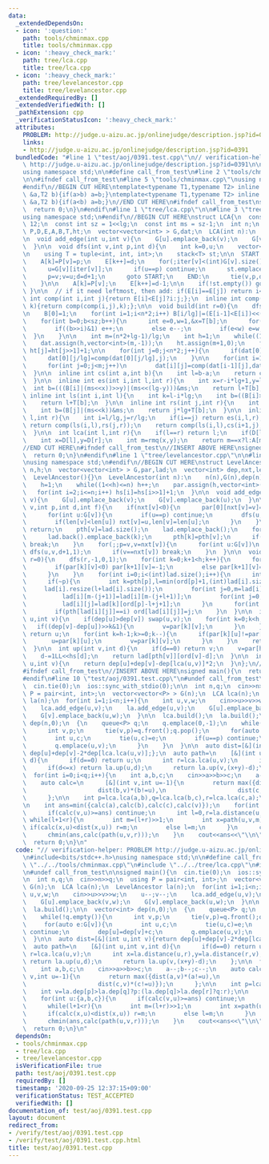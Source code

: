```yaml
---
data:
  _extendedDependsOn:
  - icon: ':question:'
    path: tools/chminmax.cpp
    title: tools/chminmax.cpp
  - icon: ':heavy_check_mark:'
    path: tree/lca.cpp
    title: tree/lca.cpp
  - icon: ':heavy_check_mark:'
    path: tree/levelancestor.cpp
    title: tree/levelancestor.cpp
  _extendedRequiredBy: []
  _extendedVerifiedWith: []
  _pathExtension: cpp
  _verificationStatusIcon: ':heavy_check_mark:'
  attributes:
    PROBLEM: http://judge.u-aizu.ac.jp/onlinejudge/description.jsp?id=0391
    links:
    - http://judge.u-aizu.ac.jp/onlinejudge/description.jsp?id=0391
  bundledCode: "#line 1 \"test/aoj/0391.test.cpp\"\n// verification-helper: PROBLEM\
    \ http://judge.u-aizu.ac.jp/onlinejudge/description.jsp?id=0391\n\n#include<bits/stdc++.h>\n\
    using namespace std;\n\n#define call_from_test\n#line 2 \"tools/chminmax.cpp\"\
    \n\n#ifndef call_from_test\n#line 5 \"tools/chminmax.cpp\"\nusing namespace std;\n\
    #endif\n//BEGIN CUT HERE\ntemplate<typename T1,typename T2> inline void chmin(T1\
    \ &a,T2 b){if(a>b) a=b;}\ntemplate<typename T1,typename T2> inline void chmax(T1\
    \ &a,T2 b){if(a<b) a=b;}\n//END CUT HERE\n#ifndef call_from_test\nsigned main(){\n\
    \  return 0;\n}\n#endif\n#line 1 \"tree/lca.cpp\"\n\n#line 3 \"tree/lca.cpp\"\n\
    using namespace std;\n#endif\n//BEGIN CUT HERE\nstruct LCA{\n  const int lg =\
    \ 12;\n  const int sz = 1<<lg;\n  const int ms = sz-1;\n  int n;\n  vector<int>\
    \ P,D,E,A,B,T,ht;\n  vector<vector<int> > G,dat;\n  LCA(int n):\n    n(n),P(n,-1),D(n),E(n*2,0),A(n*2,-1),B(n*2/lg+1),T(sz,0),G(n){}\n\
    \n  void add_edge(int u,int v){\n    G[u].emplace_back(v);\n    G[v].emplace_back(u);\n\
    \  }\n\n  void dfs(int v,int p,int d){\n    int k=0,u;\n    vector<int> iter(n,0);\n\
    \n    using T = tuple<int, int, int>;\n    stack<T> st;\n\n  START:\n    D[v]=k;\n\
    \    A[k]=P[v]=p;\n    E[k++]=d;\n    for(;iter[v]<(int)G[v].size();iter[v]++){\n\
    \      u=G[v][iter[v]];\n      if(u==p) continue;\n      st.emplace(v,p,d);\n\
    \      p=v;v=u;d=d+1;\n      goto START;\n    END:\n      tie(v,p,d)=st.top();st.pop();\n\
    \    }\n\n    A[k]=P[v];\n    E[k++]=d-1;\n\n    if(!st.empty()) goto END;\n \
    \ }\n\n  // if it need leftmost, then add: if(E[i]==E[j]) return i<j?i:j;\n  inline\
    \ int comp(int i,int j){return E[i]<E[j]?i:j;};\n  inline int comp(int i,int j,int\
    \ k){return comp(comp(i,j),k);};\n\n  void build(int r=0){\n    dfs(r,-1,1);\n\
    \n    B[0]=1;\n    for(int i=1;i<n*2;i++) B[i/lg]|=(E[i-1]<E[i])<<(i%lg);\n\n\
    \    for(int b=0;b<sz;b++){\n      int e=0,w=1,&x=T[b];\n      for(int i=0;i<lg;i++){\n\
    \        if((b>>i)&1) e++;\n        else e--;\n        if(e<w) e=w,x=i;\n    \
    \  }\n    }\n\n    int m=(n*2+lg-1)/lg;\n    int h=1;\n    while((1<<h)<m) h++;\n\
    \    dat.assign(h,vector<int>(m,-1));\n    ht.assign(m+1,0);\n    for(int j=2;j<=m;j++)\
    \ ht[j]=ht[j>>1]+1;\n\n    for(int j=0;j<n*2;j++){\n      if(dat[0][j/lg]<0) dat[0][j/lg]=j;\n\
    \      dat[0][j/lg]=comp(dat[0][j/lg],j);\n    }\n\n    for(int i=1,p=1;i<h;i++,p<<=1)\n\
    \      for(int j=0;j<m;j++)\n        dat[i][j]=comp(dat[i-1][j],dat[i-1][min(j+p,m-1)]);\n\
    \  }\n\n  inline int cs(int a,int b){\n    int l=b-a;\n    return comp(dat[ht[l]][a],dat[ht[l]][b-(1<<ht[l])]);\n\
    \  }\n\n  inline int es(int i,int l,int r){\n    int x=r-i*lg+1,y=l-i*lg;\n  \
    \  int b=(((B[i]|(ms<<x))>>y)|(ms<<(lg-y)))&ms;\n    return l+T[b];\n  }\n\n \
    \ inline int ls(int i,int l){\n    int k=l-i*lg;\n    int b=((B[i]>>k)|(ms<<(lg-k)))&ms;\n\
    \    return l+T[b];\n  }\n\n  inline int rs(int j,int r){\n    int k=r-j*lg+1;\n\
    \    int b=(B[j]|(ms<<k))&ms;\n    return j*lg+T[b];\n  }\n\n  inline int rmq(int\
    \ l,int r){\n    int i=l/lg,j=r/lg;\n    if(i==j) return es(i,l,r);\n    if(i+1==j)\
    \ return comp(ls(i,l),rs(j,r));\n    return comp(ls(i,l),cs(i+1,j),rs(j,r));\n\
    \  }\n\n  int lca(int l,int r){\n    if(l==r) return l;\n    if(D[l]>D[r]) swap(l,r);\n\
    \    int x=D[l],y=D[r];\n    int m=rmq(x,y);\n    return m==x?l:A[m];\n  }\n};\n\
    //END CUT HERE\n#ifndef call_from_test\n//INSERT ABOVE HERE\nsigned main(){\n\
    \  return 0;\n}\n#endif\n#line 1 \"tree/levelancestor.cpp\"\n\n#line 3 \"tree/levelancestor.cpp\"\
    \nusing namespace std;\n#endif\n//BEGIN CUT HERE\nstruct LevelAncestor{\n  int\
    \ n,h;\n  vector<vector<int> > G,par,lad;\n  vector<int> dep,nxt,len,pth,ord,hs;\n\
    \  LevelAncestor(){}\n  LevelAncestor(int n):\n    n(n),G(n),dep(n),nxt(n,-1),len(n),pth(n),ord(n),hs(n+1,0){\n\
    \    h=1;\n    while((1<<h)<=n) h++;\n    par.assign(h,vector<int>(n,-1));\n \
    \   for(int i=2;i<=n;i++) hs[i]=hs[i>>1]+1;\n  }\n\n  void add_edge(int u,int\
    \ v){\n    G[u].emplace_back(v);\n    G[v].emplace_back(u);\n  }\n\n  void dfs(int\
    \ v,int p,int d,int f){\n    if(nxt[v]<0){\n      par[0][nxt[v]=v]=p;\n      len[v]=dep[v]=d;\n\
    \      for(int u:G[v]){\n        if(u==p) continue;\n        dfs(u,v,d+1,0);\n\
    \        if(len[v]<len[u]) nxt[v]=u,len[v]=len[u];\n      }\n    }\n    if(!f)\
    \ return;\n    pth[v]=lad.size();\n    lad.emplace_back();\n    for(int k=v;;k=nxt[k]){\n\
    \      lad.back().emplace_back(k);\n      pth[k]=pth[v];\n      if(k==nxt[k])\
    \ break;\n    }\n    for(;;p=v,v=nxt[v]){\n      for(int u:G[v])\n        if(u!=p&&u!=nxt[v])\
    \ dfs(u,v,d+1,1);\n      if(v==nxt[v]) break;\n    }\n  }\n\n  void build(int\
    \ r=0){\n    dfs(r,-1,0,1);\n    for(int k=0;k+1<h;k++){\n      for(int v=0;v<n;v++){\n\
    \        if(par[k][v]<0) par[k+1][v]=-1;\n        else par[k+1][v]=par[k][par[k][v]];\n\
    \      }\n    }\n    for(int i=0;i<(int)lad.size();i++){\n      int v=lad[i][0],p=par[0][v];\n\
    \      if(~p){\n        int k=pth[p],l=min(ord[p]+1,(int)lad[i].size());\n   \
    \     lad[i].resize(l+lad[i].size());\n        for(int j=0,m=lad[i].size();j+l<m;j++)\n\
    \          lad[i][m-(j+1)]=lad[i][m-(j+l+1)];\n        for(int j=0;j<l;j++)\n\
    \          lad[i][j]=lad[k][ord[p]-l+j+1];\n      }\n      for(int j=0;j<(int)lad[i].size();j++)\n\
    \        if(pth[lad[i][j]]==i) ord[lad[i][j]]=j;\n    }\n  }\n\n  int lca(int\
    \ u,int v){\n    if(dep[u]>dep[v]) swap(u,v);\n    for(int k=0;k<h;k++){\n   \
    \   if((dep[v]-dep[u])>>k&1){\n        v=par[k][v];\n      }\n    }\n    if(u==v)\
    \ return u;\n    for(int k=h-1;k>=0;k--){\n      if(par[k][u]!=par[k][v]){\n \
    \       u=par[k][u];\n        v=par[k][v];\n      }\n    }\n    return par[0][u];\n\
    \  }\n\n  int up(int v,int d){\n    if(d==0) return v;\n    v=par[hs[d]][v];\n\
    \    d-=1LL<<hs[d];\n    return lad[pth[v]][ord[v]-d];\n  }\n\n  int distance(int\
    \ u,int v){\n    return dep[u]+dep[v]-dep[lca(u,v)]*2;\n  }\n};\n//END CUT HERE\n\
    #ifndef call_from_test\n//INSERT ABOVE HERE\nsigned main(){\n  return 0;\n}\n\
    #endif\n#line 10 \"test/aoj/0391.test.cpp\"\n#undef call_from_test\n\nsigned main(){\n\
    \  cin.tie(0);\n  ios::sync_with_stdio(0);\n\n  int n,q;\n  cin>>n>>q;\n  using\
    \ P = pair<int, int>;\n  vector<vector<P> > G(n);\n  LCA lca(n);\n  LevelAncestor\
    \ la(n);\n  for(int i=1;i<n;i++){\n    int u,v,w;\n    cin>>u>>v>>w;\n    u--;v--;\n\
    \    lca.add_edge(u,v);\n    la.add_edge(u,v);\n    G[u].emplace_back(v,w);\n\
    \    G[v].emplace_back(u,w);\n  }\n\n  lca.build();\n  la.build();\n\n  vector<int>\
    \ dep(n,0);\n  {\n    queue<P> q;\n    q.emplace(0,-1);\n    while(!q.empty()){\n\
    \      int v,p;\n      tie(v,p)=q.front();q.pop();\n      for(auto e:G[v]){\n\
    \        int u,c;\n        tie(u,c)=e;\n        if(u==p) continue;\n        dep[u]=dep[v]+c;\n\
    \        q.emplace(u,v);\n      }\n    }\n  }\n\n  auto dist=[&](int u,int v){return\
    \ dep[u]+dep[v]-2*dep[lca.lca(u,v)];};\n  auto path=\n    [&](int u,int v,int\
    \ d){\n      if(d==0) return u;\n      int r=lca.lca(u,v);\n      int x=la.distance(u,r),y=la.distance(r,v);\n\
    \      if(d<=x) return la.up(u,d);\n      return la.up(v,(x+y)-d);\n    };\n\n\
    \  for(int i=0;i<q;i++){\n    int a,b,c;\n    cin>>a>>b>>c;\n    a--;b--;c--;\n\
    \    auto calc=\n      [&](int v,int u=-1){\n        return max({dist(a,v)*(a!=u),\n\
    \                    dist(b,v)*(b!=u),\n                    dist(c,v)*(c!=u)});\n\
    \      };\n\n    int p=lca.lca(a,b),q=lca.lca(b,c),r=lca.lca(c,a);\n    int v=la.dep[p]>la.dep[q]?p:(la.dep[q]>la.dep[r]?q:r);\n\
    \n    int ans=min({calc(a),calc(b),calc(c),calc(v)});\n    for(int u:{a,b,c}){\n\
    \      if(calc(v,u)>=ans) continue;\n      int l=0,r=la.distance(u,v);\n     \
    \ while(l+1<r){\n        int m=(l+r)>>1;\n        int x=path(u,v,m);\n       \
    \ if(calc(x,u)<dist(x,u)) r=m;\n        else l=m;\n      }\n      chmin(ans,calc(path(u,v,l)));\n\
    \      chmin(ans,calc(path(u,v,r)));\n    }\n    cout<<ans<<\"\\n\";\n  }\n  cout<<flush;\n\
    \  return 0;\n}\n"
  code: "// verification-helper: PROBLEM http://judge.u-aizu.ac.jp/onlinejudge/description.jsp?id=0391\n\
    \n#include<bits/stdc++.h>\nusing namespace std;\n\n#define call_from_test\n#include\
    \ \"../../tools/chminmax.cpp\"\n#include \"../../tree/lca.cpp\"\n#include \"../../tree/levelancestor.cpp\"\
    \n#undef call_from_test\n\nsigned main(){\n  cin.tie(0);\n  ios::sync_with_stdio(0);\n\
    \n  int n,q;\n  cin>>n>>q;\n  using P = pair<int, int>;\n  vector<vector<P> >\
    \ G(n);\n  LCA lca(n);\n  LevelAncestor la(n);\n  for(int i=1;i<n;i++){\n    int\
    \ u,v,w;\n    cin>>u>>v>>w;\n    u--;v--;\n    lca.add_edge(u,v);\n    la.add_edge(u,v);\n\
    \    G[u].emplace_back(v,w);\n    G[v].emplace_back(u,w);\n  }\n\n  lca.build();\n\
    \  la.build();\n\n  vector<int> dep(n,0);\n  {\n    queue<P> q;\n    q.emplace(0,-1);\n\
    \    while(!q.empty()){\n      int v,p;\n      tie(v,p)=q.front();q.pop();\n \
    \     for(auto e:G[v]){\n        int u,c;\n        tie(u,c)=e;\n        if(u==p)\
    \ continue;\n        dep[u]=dep[v]+c;\n        q.emplace(u,v);\n      }\n    }\n\
    \  }\n\n  auto dist=[&](int u,int v){return dep[u]+dep[v]-2*dep[lca.lca(u,v)];};\n\
    \  auto path=\n    [&](int u,int v,int d){\n      if(d==0) return u;\n      int\
    \ r=lca.lca(u,v);\n      int x=la.distance(u,r),y=la.distance(r,v);\n      if(d<=x)\
    \ return la.up(u,d);\n      return la.up(v,(x+y)-d);\n    };\n\n  for(int i=0;i<q;i++){\n\
    \    int a,b,c;\n    cin>>a>>b>>c;\n    a--;b--;c--;\n    auto calc=\n      [&](int\
    \ v,int u=-1){\n        return max({dist(a,v)*(a!=u),\n                    dist(b,v)*(b!=u),\n\
    \                    dist(c,v)*(c!=u)});\n      };\n\n    int p=lca.lca(a,b),q=lca.lca(b,c),r=lca.lca(c,a);\n\
    \    int v=la.dep[p]>la.dep[q]?p:(la.dep[q]>la.dep[r]?q:r);\n\n    int ans=min({calc(a),calc(b),calc(c),calc(v)});\n\
    \    for(int u:{a,b,c}){\n      if(calc(v,u)>=ans) continue;\n      int l=0,r=la.distance(u,v);\n\
    \      while(l+1<r){\n        int m=(l+r)>>1;\n        int x=path(u,v,m);\n  \
    \      if(calc(x,u)<dist(x,u)) r=m;\n        else l=m;\n      }\n      chmin(ans,calc(path(u,v,l)));\n\
    \      chmin(ans,calc(path(u,v,r)));\n    }\n    cout<<ans<<\"\\n\";\n  }\n  cout<<flush;\n\
    \  return 0;\n}\n"
  dependsOn:
  - tools/chminmax.cpp
  - tree/lca.cpp
  - tree/levelancestor.cpp
  isVerificationFile: true
  path: test/aoj/0391.test.cpp
  requiredBy: []
  timestamp: '2020-09-25 12:37:15+09:00'
  verificationStatus: TEST_ACCEPTED
  verifiedWith: []
documentation_of: test/aoj/0391.test.cpp
layout: document
redirect_from:
- /verify/test/aoj/0391.test.cpp
- /verify/test/aoj/0391.test.cpp.html
title: test/aoj/0391.test.cpp
---
```

